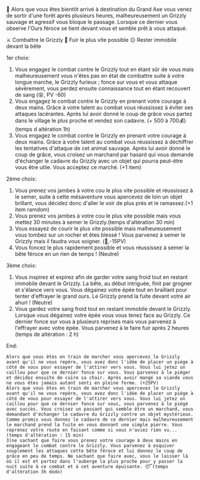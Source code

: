 🐻 Alors que vous êtes bientôt arrivé à destination du Grand Axe vous venez de sortir d'une forêt après plusieurs heures, malheureusement un Grizzly sauvage et agressif vous bloque le passage. Lorsque ce dernier vous observe l'Ours féroce se tient devant vous et semble prêt à vous attaqué.


⚔️ Combattre le Grizzly 
🏃 Fuir le plus vite possible
😐 Rester immobile devant la bête

1er choix:
1) Vous engagez le combat contre le Grizzly tout en étant sûr de vous mais malheureusement vous n'êtes pas en état de combattre suite à votre longue marche, le Grizzly furieux ; fonce sur vous et vous attaque sévèrement, vous perdez ensuite connaissance tout en étant recouvert de sang (😵, PV -60)
2) Vous engagez le combat contre le Grizzly en prenant votre courage à deux mains. Grâce à votre talent au combat vous réussissez à éviter ses attaques lacérantes. Après lui avoir donné le coup de grâce vous partez dans le village le plus proche et vendez son cadavre. (+ 500 à 700💰) (temps d altération 1h)
3) Vous engagez le combat contre le Grizzly en prenant votre courage à deux mains. Grâce à votre talent au combat vous réussissez à déchiffrer les tentatives d'attaque de cet animal sauvage. Après lui avoir donné le coup de grâce, vous croisez un marchand par hasard qui vous demande d'échanger le cadavre du Grizzly avec un objet qui pourra peut-être vous être utile. Vous acceptez ce marché. (+1 item)

2ème choix:
1) Vous prenez vos jambes à votre cou le plus vite possible et réussissez à le semer, suite à cette mésaventure vous apercevez de loin un objet brillant, vous décidez donc d'aller le voir de plus près et le ramassez.(+1 item ramdom)
2) Vous prenez vos jambes à votre cou le plus vite possible mais vous mettez 30 minutes à semer le Grizzly.(temps d'altération 30 min)
3) Vous essayez de courir le plus vite possible mais malheureusement vous tombez sur un rocher et êtes blessé ! Vous parvenez à semer le Grizzly mais il faudra vous soigner. (🤕,-15PV)
4) Vous foncez le plus rapidement possible et vous réussissez à semer la bête féroce en un rien de temps ! (Neutre)

3ème choix:
1) Vous inspirez et expirez afin de garder votre sang froid tout en restant immobile devant le Grizzly. La bête, au début intriguée, finit par grogner et s'élance vers vous. Vous dégainez votre épée tout en braillant pour tenter d'effrayer le grand ours. Le Grizzly prend la fuite devant votre air ahuri ! (Neutre)
2) Vous gardez votre sang froid tout en restant immobile devant le Grizzly. Lorsque vous dégainez votre épée vous vous tenez face au Grizzly. Ce dernier fonce sur vous à plusieurs reprises mais vous parvenez à l'effrayer avec votre épée. Vous parvenez à le faire fuir après 2 heures (temps de altération : 2 h)

End:

    Alors que vous êtes en train de marcher vous apercevez le Grizzly avant qu'il ne vous repère, vous avez donc l'idée de placer un piège à côté de vous pour essayer de l'attirer vers vous. Vous lui jetez un caillou pour que ce dernier fonce sur vous. Vous parvenez à le piéger et décidez ensuite de cuire sa chair. Après avoir mangé sa viande vous ne vous êtes jamais autant senti en pleine forme. (+25PV)
    Alors que vous êtes en train de marcher vous apercevez le Grizzly avant qu'il ne vous repère, vous avez donc l'idée de placer un piège à côté de vous pour essayer de l'attirer vers vous. Vous lui jetez un caillou pour que ce dernier fonce sur vous, vous parvenez à le piégé avec succès. Vous croisez un passant qui semble être un marchand, vous demandant d'échanger le cadavre du Grizzly contre un objet mystérieux. Comme promis vous donnez le cadavre de ce dernier mais malheureusement le marchand prend la fuite en vous donnant une simple pierre. Vous reprenez votre route en faisant comme si vous n'aviez rien vu... (temps d'altération : 15 min)
    3)ne sachant que faire vous prenez votre courage à deux mains en engageant le combat contre le Grizzly. Vous parvenez à esquiver souplement les attaques cette bête féroce et lui donnez le coup de grâce en peu de temps. Ne sachant que faire avec, vous le laisser là où il est et partez dans l'auberge la plus proche pour y passer la nuit suite à ce combat et à cet aventure épuisante. 😴(temps d'altération 3h dodo)
